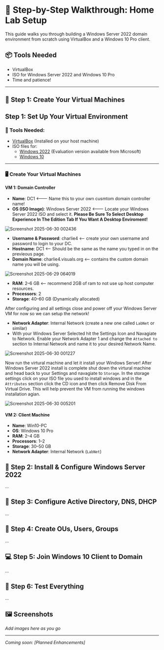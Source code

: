 # 📝 Step-by-Step Walkthrough: Home Lab Setup

This guide walks you through building a Windows Server 2022 domain environment from scratch using VirtualBox and a Windows 10 Pro client.

## 📦 Tools Needed
- VirtualBox
- ISO for Windows Server 2022 and Windows 10 Pro
- Time and patience! 

---

## 🔧 Step 1: Create Your Virtual Machines
## Step 1: Set Up Your Virtual Environment

### 🧰 Tools Needed:
- [VirtualBox](https://www.virtualbox.org/) (Installed on your host machine)
- ISO files for:
  - <a href="https://www.microsoft.com/en-us/evalcenter/download-windows-server-2022?msockid=00069a2577c2606a3b858ff7769561ac" target="_blank" rel="noopener noreferrer">Windows 2022</a> (Evaluation version available from Microsoft)
  - <a href="https://www.microsoft.com/en-us/software-download/windows10?msockid=00069a2577c2606a3b858ff7769561ac" target="_blank" rel="noopener noreferrer">Windows 10</a>

---

### 🖥️ Create Your Virtual Machines

#### VM 1: Domain Controller
- **Name**: DC1 <--- Name this to your own cusmtom domain controller name!
- **OS (ISO Image)**: Windows Server 2022 <--- Locate your Windows Server 2022 ISO and select it.
**Please Be Sure To Select Desktop Experience In The Edition Tab If You Want A Desktop Enviroment!**

![Screenshot 2025-06-30 002436](https://github.com/user-attachments/assets/3c04b0a1-a05d-4496-944d-243446c960b3)
 
- **Username & Password**: charlie4 <-- create your own username and password to login to your DC.
- **Hostname**: DC1 <-- Should be the same as the name you typed in on the previeous page.
- **Domain Name**: charlie4.visuals.org <-- contains the custom domain name you will be using.

![Screenshot 2025-06-29 064019](https://github.com/user-attachments/assets/56ef8338-06fe-4a87-86a8-76d1cf2d37f6)


- **RAM**: 2–6 GB <-- recommend 2GB of ram to not use up host computer resources.
- **Processors**: 2
- **Storage**: 40–60 GB (Dynamically allocated)

After configuring and all settings close and power off your Windows Server VM for now so we can setup the network!

- **Network Adapter**: Internal Network (create a new one called `LabNet` or similar)
- With your Windows Server Selected hit the Settings Icon and Navagiate to Network. Enable your Network Adapter 1 and change the `Attached to` section to Internal Network and name it to your desired Network Name.

![Screenshot 2025-06-30 001227](https://github.com/user-attachments/assets/fcf6aa9a-927a-4cd5-908b-183fa5062edd)

Now run the virtural machine and let it install your Windows Server!
After Windows Server 2022 install is complete shut down the virtural machine and head back to your Settings and navagiate to `Storage`. In the storage settings click on your ISO file you used to install windows and in the `Attributes` section click the CD icon and then click Remove Disk From Virtual Drive. This will help prevent the VM from running the windows installation agian.

![Screenshot 2025-06-30 005201](https://github.com/user-attachments/assets/db35e5e6-17f0-47af-afe3-bc96ccd65e13)


#### VM 2: Client Machine
- **Name**: Win10-PC
- **OS**: Windows 10 Pro
- **RAM**: 2–4 GB
- **Processors**: 1–2
- **Storage**: 30–50 GB
- **Network Adapter**: Internal Network (`LabNet`)

## 🔐 Step 2: Install & Configure Windows Server 2022
...

## 🧠 Step 3: Configure Active Directory, DNS, DHCP
...

## 👥 Step 4: Create OUs, Users, Groups
...

## 💻 Step 5: Join Windows 10 Client to Domain
...

## 🧪 Step 6: Test Everything
...

## 🖼️ Screenshots
*Add images here as you go*

---

*Coming soon: [Planned Enhancements]*
